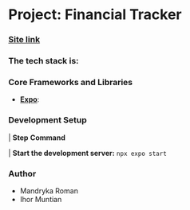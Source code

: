 # Project: Financial Tracker
### [Site link](https://tracker-finansowy.netlify.app/)

### The tech stack is:

### Core Frameworks and Libraries
- **[Expo](https://expo.dev/)**:


### Development Setup

| **Step**                                **Command**

| **Start the development server:**       `npx expo start`

### Author

- Mandryka Roman
- Ihor Muntian

